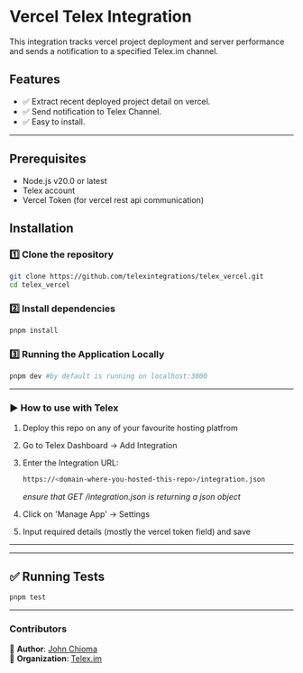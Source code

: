 # Vercel Telex Integration

This integration tracks vercel project deployment and server performance and sends a notification to a specified Telex.im channel.

## Features
- ✅ Extract recent deployed project detail on vercel.
- ✅ Send notification to Telex Channel.
- ✅ Easy to install.
---

##  Prerequisites
- Node.js v20.0 or latest
- Telex account
- Vercel Token (for vercel rest api communication) 

## Installation

### 1️⃣ Clone the repository
```sh
git clone https://github.com/telexintegrations/telex_vercel.git
cd telex_vercel
```

### 2️⃣ Install dependencies 
```sh
pnpm install
```

### 3️⃣  Running the Application Locally
```sh
pnpm dev #by default is running on localhost:3000
```


---

### ▶️ How to use with Telex
1. Deploy this repo on any of your favourite hosting platfrom
2. Go to Telex Dashboard → Add Integration
3. Enter the Integration URL:
    ```sh
    https://<domain-where-you-hosted-this-repo>/integration.json
    ```
     *ensure that GET /integration.json is returning a json object*

4. Click on 'Manage App' -> Settings
5. Input required details (mostly the vercel token field) and save


---

---

## ✅ Running Tests
```sh
pnpm test
```

---


### Contributors  
📩 **Author**: [John Chioma](https://github.com/ugbewijc)  
🏢 **Organization**: [Telex.im ](https://github.com/telexintegrations/zendesk-integration)
```